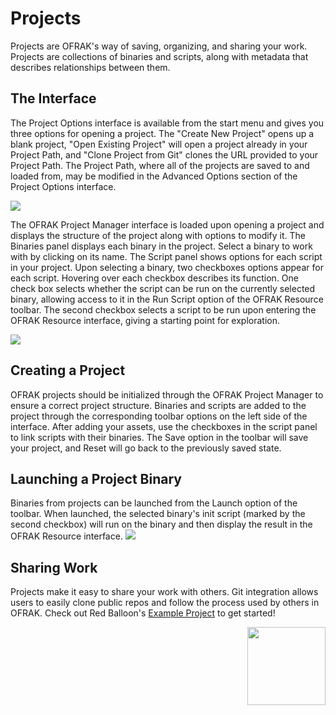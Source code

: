 # Projects
Projects are OFRAK's way of saving, organizing, and sharing your work. Projects are collections of binaries and scripts, along with metadata that describes relationships between them.

## The Interface
The Project Options interface is available from the start menu and gives you three options for opening a project. The "Create New Project" opens up a blank project, "Open Existing Project" will open a project already in your Project Path, and "Clone Project from Git" clones the URL provided to your Project Path. The Project Path, where all of the projects are saved to and loaded from, may be modified in the Advanced Options section of the Project Options interface.

![](assets/project-options.png)

The OFRAK Project Manager interface is loaded upon opening a project and displays the structure of the project along with options to modify it. The Binaries panel displays each binary in the project. Select a binary to work with by clicking on its name. The Script panel shows options for each script in your project. Upon selecting a binary, two checkboxes options appear for each script. Hovering over each checkbox describes its function. One check box selects whether the script can be run on the currently selected binary, allowing access to it in the Run Script option of the OFRAK Resource toolbar. The second checkbox selects a script to be run upon entering the OFRAK Resource interface, giving a starting point for exploration.

![](assets/project-manager.png)

## Creating a Project
OFRAK projects should be initialized through the OFRAK Project Manager to ensure a correct project structure. Binaries and scripts are added to the project through the corresponding toolbar options on the left side of the interface. After adding your assets, use the checkboxes in the script panel to link scripts with their binaries. The Save option in the toolbar will save your project, and Reset will go back to the previously saved state.

## Launching a Project Binary
Binaries from projects can be launched from the Launch option of the toolbar. When launched, the selected binary's init script (marked by the second checkbox) will run on the binary and then display the result in the OFRAK Resource interface.
![](assets/project-launch.gif)


## Sharing Work
Projects make it easy to share your work with others. Git integration allows users to easily clone public repos and follow the process used by others in OFRAK. Check out Red Balloon's [Example Project](https://github.com/redballoonsecurity/ofrak-project-example) to get started!

<div align="right">
<img src="../../assets/square_05.png" width="125" height="125">
</div>
